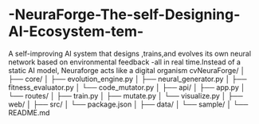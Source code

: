 # -NeuraForge-The-self-Designing-AI-Ecosystem-tem-
A self-improving AI system that designs ,trains,and evolves its own neural network based on environmental feedback -all in real time.Instead of a static AI model, Neuraforge acts like a digital organism 
cvNeuraForge/
│
├── core/
│   ├── evolution_engine.py
│   ├── neural_generator.py
│   ├── fitness_evaluator.py
│   └── code_mutator.py
│
├── api/
│   ├── app.py
│   └── routes/
│       ├── train.py
│       ├── mutate.py
│       └── visualize.py
│
├── web/
│   ├── src/
│   └── package.json
│
├── data/
│   └── sample/
│
└── README.md